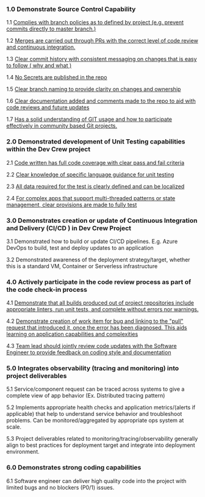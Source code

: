 ### 1.0	 Demonstrate Source Control Capability			
1.1 [Complies with branch policies as to defined by project (e.g. prevent commits directly to master branch.)](1-1.md) 

1.2	[Merges are carried out through PRs with the correct level of code review and continuous integration.](1-2.md)

1.3 [Clear commit history with consistent messaging on changes that is easy to follow ( why and what ) ](1-3.md)

1.4 [No Secrets are published in the repo](1-4.md)

1.5 [Clear branch naming to provide clarity on changes and ownership](1-5.md)

1.6 [Clear documentation added and comments made to the repo to aid with code reviews and future updates](1-6.md)

1.7	 [Has a solid understanding of GIT usage and how to participate effectively in community based Git projects.](1-7.md)


### 2.0	 Demonstrated development of Unit Testing capabilities within the Dev Crew project 
2.1 [Code written has full code coverage with clear pass and fail criteria](2-1.md)

2.2 [Clear knowledge of specific language guidance for unit testing](2-2.md)

2.3 [All data required for the test is clearly defined and can be localized](2-3.md)

2.4 [For complex apps that support multi-threaded patterns or state management, clear provisions are made to fully test](2-4.md)
	
### 3.0	 Demonstrates creation or update of Continuous Integration and Delivery (CI/CD ) in Dev Crew Project 
3.1 Demonstrated how to build or update CI/CD pipelines.  E.g. Azure DevOps to build, test and deploy updates to an application 

3.2 Demonstrated awareness of the deployment strategy/target, whether this is a standard VM, Container or Serverless infrastructure 
	
### 4.0	  Actively participate in the code review process as part of the code check-in process 
4.1 [Demonstrate that all builds produced out of project repositories include appropriate linters, run unit tests, and complete without errors nor warnings.](4-1.md)

4.2 [Demonstrate creation of work item for bug and linking to the "pull" request that introduced it, once the error has been diagnosed. This aids learning on application capabilities and complexities](4-2.md)

4.3 [Team lead should jointly review code updates with the Software Engineer to provide feedback on coding style and documentation](4-3.md)


### 5.0	 Integrates observability (tracing and monitoring) into project deliverables 
5.1 Service/component request can be traced across systems to give a complete view of app behavior (Ex. Distributed tracing pattern) 

5.2 Implements appropriate health checks and application metrics/(alerts if applicable) that help to understand service behavior and troubleshoot problems.  Can be monitored/aggregated by appropriate ops system at scale. 

 5.3 Project deliverables related to monitoring/tracing/observability generally align to best practices for deployment target and integrate into deployment environment. 
	
### 6.0	 Demonstrates strong coding capabilities 
6.1 Software engineer can deliver high quality code into the project with limited bugs and no blockers (P0/1) issues.